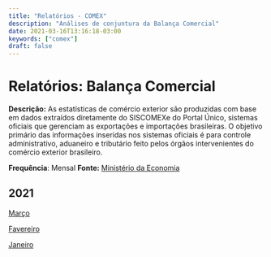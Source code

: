 ```yaml
---
title: "Relatórios - COMEX"
description: "Análises de conjuntura da Balança Comercial"
date: 2021-03-16T13:16:18-03:00
keywords: ["comex"]
draft: false
---
```


# Relatórios: Balança Comercial

**Descrição:** As  estatísticas  de  comércio  exterior  são  produzidas  com base  em dados  extraídos diretamente do SISCOMEXe do Portal Único, sistemas oficiais que gerenciam as exportações e importações brasileiras. O  objetivo  primário  das  informações  inseridas  nos  sistemas  oficiais  é  para  controle administrativo,  aduaneiro  e  tributário feito pelos  órgãos  intervenientes  do  comércio  exterior brasileiro.

**Frequência**: Mensal **Fonte:** [Ministério da Economia](https://www.gov.br/produtividade-e-comercio-exterior/pt-br/assuntos/comercio-exterior/estatisticas)




## 2021

[Março](/relatorios_comex/Comex03-2021.pdf)


[Favereiro](/relatorios_comex/Comex02-2021.pdf)


[Janeiro](/relatorios_comex/Comex01-2021.pdf)



